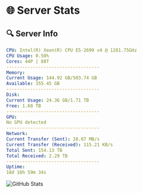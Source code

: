 # 🌐 Server Stats
## 🔍 Server Info
```yaml
CPU: Intel(R) Xeon(R) CPU E5-2699 v4 @ 1281.75GHz
CPU Usage: 0.50%
Cores: 44P | 88T
-----------------------------------
Memory:
Current Usage: 144.92 GB/503.74 GB
Available: 355.45 GB
-----------------------------------
Disk:
Current Usage: 24.36 GB/1.71 TB
Free: 1.60 TB
-----------------------------------
GPU:
No GPU detected
-----------------------------------
Network:
Current Transfer (Sent): 28.07 MB/s
Current Transfer (Received): 115.21 KB/s
Total Sent: 154.13 TB
Total Received: 2.29 TB
-----------------------------------
Uptime:
18d 18h 59m 34s
```
![GitHub Stats](https://img.shields.io/badge/Updated-2025-02-26_17:42:52-blue)